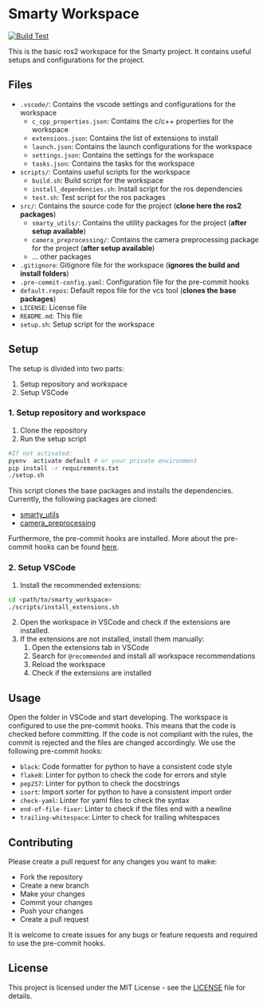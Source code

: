 # Smarty Workspace

  [![Build Test](https://github.com/DHBW-Smart-Rollerz/smarty_workspace/actions/workflows/build-test.yaml/badge.svg)](https://github.com/DHBW-Smart-Rollerz/smarty_workspace/actions/workflows/build-test.yaml)

This is the basic ros2 workspace for the Smarty project. It contains useful setups and configurations for the project.

## Files

- `.vscode/`: Contains the vscode settings and configurations for the workspace
  - `c_cpp_properties.json`: Contains the c/c++ properties for the workspace
  - `extensions.json`: Contains the list of extensions to install
  - `launch.json`: Contains the launch configurations for the workspace
  - `settings.json`: Contains the settings for the workspace
  - `tasks.json`: Contains the tasks for the workspace
- `scripts/`: Contains useful scripts for the workspace
  - `build.sh`: Build script for the workspace
  - `install_dependencies.sh`: Install script for the ros dependencies
  - `test.sh`: Test script for the ros packages
- `src/`: Contains the source code for the project (**clone here the ros2 packages**)
  - `smarty_utils/`: Contains the utility packages for the project (**after setup available**)
  - `camera_preprocessing/`: Contains the camera preprocessing package for the project (**after setup available**)
  - ... other packages
- `.gitignore`: Gitignore file for the workspace (**ignores the build and install folders**)
- `.pre-commit-config.yaml`: Configuration file for the pre-commit hooks
- `default.repos`: Default repos file for the vcs tool (**clones the base packages**)
- `LICENSE`: License file
- `README.md`: This file
- `setup.sh`: Setup script for the workspace

## Setup

The setup is divided into two parts:

1. Setup repository and workspace
2. Setup VSCode

### 1. Setup repository and workspace

1. Clone the repository
2. Run the setup script
```bash
#If not activated:
pyenv  activate default # or your private environment
pip install -r requirements.txt
./setup.sh
```

This script clones the base packages and installs the dependencies. Currently, the following packages are cloned:

- [smarty_utils](https://github.com/DHBW-Smart-Rollerz/smarty_utils)
- [camera_preprocessing](https://github.com/DHBW-Smart-Rollerz/camera_preprocessing)

Furthermore, the pre-commit hooks are installed. More about the pre-commit hooks can be found [here](https://pre-commit.com/).

### 2. Setup VSCode

1. Install the recommended extensions:

  ```bash
  cd <path/to/smarty_workspace>
  ./scripts/install_extensions.sh
  ```

2. Open the workspace in VSCode and check if the extensions are installed.
3. If the extensions are not installed, install them manually:
   1. Open the extensions tab in VSCode
   2. Search for `@recommended` and install all workspace recommendations
   3. Reload the workspace
   4. Check if the extensions are installed

## Usage

Open the folder in VSCode and start developing. The workspace is configured to use the pre-commit hooks. This means that the code is checked before committing. If the code is not compliant with the rules, the commit is rejected and the files are changed accordingly. We use the following pre-commit hooks:

- `black`: Code formatter for python to have a consistent code style
- `flake8`: Linter for python to check the code for errors and style
- `pep257`: Linter for python to check the docstrings
- `isort`: Import sorter for python to have a consistent import order
- `check-yaml`: Linter for yaml files to check the syntax
- `end-of-file-fixer`: Linter to check if the files end with a newline
- `trailing-whitespace`: Linter to check for trailing whitespaces

## Contributing

Please create a pull request for any changes you want to make:

- Fork the repository
- Create a new branch
- Make your changes
- Commit your changes
- Push your changes
- Create a pull request

It is welcome to create issues for any bugs or feature requests and required to use the pre-commit hooks.

## License

This project is licensed under the MIT License - see the [LICENSE](LICENSE) file for details.
